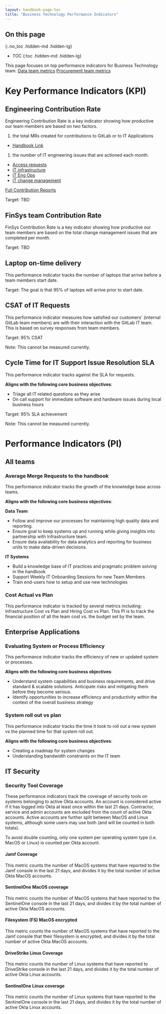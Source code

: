 ```yaml
---
layout: handbook-page-toc
title: "Business Technology Performance Indicators"
---
```


## On this page
{:.no_toc .hidden-md .hidden-lg}

- TOC
{:toc .hidden-md .hidden-lg}


This page focuses on top performance indicators for Business Technology team.
[Data team metrics](https://about.gitlab.com/handbook/business-technology/metrics/)
[Procurement team metrics](https://about.gitlab.com/handbook/finance/procurement/)

# Key Performance Indicators (KPI)

## Engineering Contribution Rate

Engineering Contribution Rate is a key indicator showing how productive our team members are based on two factors. 
1. the total MRs created for contributions to GitLab or to IT Applications 
  - [Handbook Link](https://about.gitlab.com/handbook/business-technology/it/engineering/development/)
1. the number of IT engineering issues that are actioned each month. 
  - [Access requests](https://about.gitlab.com/handbook/business-technology/it/engineering/access-mgmt/)
  - [IT infrastructure](https://about.gitlab.com/handbook/business-technology/it/engineering/infrastructure/) 
  - [IT Eng Ops](https://gitlab.com/gitlab-com/business-technology/engineering/operations/issue-tracker/-/issues) 
  - [IT change management](https://about.gitlab.com/handbook/business-technology/it/engineering/change-mgmt/)

[Full Contribution Reports](https://gitlab.com/gitlab-com/business-technology/engineering/standup-reports/-/tree/main/contribution-reports)

Target: TBD

## FinSys team Contribution Rate

FinSys Contribution Rate is a key indicator showing how productive our team members are based on the total change management issues that are completed per month. 

Target: TBD

## Laptop on-time delivery

This performance indicator tracks the number of laptops that arrive before a team members start date. 

Target: The goal is that 95% of laptops will arrive prior to start date.

## CSAT of IT Requests

This performance indicator measures how satisfied our customers' (internal GitLab team members) are with their interaction with the GitLab IT team. This is based on survey responses from team members.

Target: 95% CSAT

Note: This cannot be measured currently.

## Cycle Time for IT Support Issue Resolution SLA

This performance indicator tracks against the SLA for requests.

**Aligns with the following core business objectives**:

- Triage all IT related questions as they arise
- On call support for immediate software and hardware issues during local business hours

Target: 95% SLA achievement

Note: This cannot be measured currently.


# Performance Indicators (PI)

## All teams

### Average Merge Requests to the handbook

This performance indicator tracks the growth of the knowledge base across teams.

**Aligns with the following core business objectives**:

**Data Team**

- Follow and improve our processes for maintaining high quality data and reporting.
- Ensure goal to keep systems up and running while giving insights into partnership with Infrastructure team.
- Ensure data availability for data analytics and reporting for business units to make data-driven decisions.

**IT Systems**

- Build a knowledge base of IT practices and pragmatic problem solving in the handbook
- Support Weekly IT Onboarding Sessions for new Team Members
- Train end-users how to setup and use new technologies

### Cost Actual vs Plan

This performance indicator is tracked by several metrics including: Infrastructure Cost vs Plan and Hiring Cost vs Plan. This PI is to track the financial position of all the team cost vs. the budget set by the team.


## Enterprise Applications

### Evaluating System or Process Efficiency

This performance indicator tracks the efficiency of new or updated system or processes.

**Aligns with the following core business objectives**:

- Understand system capabilities and business requirements, and drive standard & scalable solutions. Anticipate risks and mitigating them before they become serious.
- Identify opportunities to increase efficiency and productivity within the context of the overall business strategy

### System roll out vs plan

This performance indicator tracks the time it took to roll out a new system vs the planned time for that system roll out.

**Aligns with the following core business objectives**:

- Creating a roadmap for system changes
- Understanding bandwidth constraints on the IT team

## IT Security

### Security Tool Coverage

These performance indicators track the coverage of security tools on systems belonging to active Okta accounts. An account is considered active if it has logged into Okta at least once within the last 21 days. Contractor, service and admin accounts are excluded from the count of active Okta accounts. Active accounts are further split between MacOS and Linux systems, although some users may use both (and will be counted in both totals). 

To avoid double counting, only one system per operating system type (i.e. MacOS or Linux) is counted per Okta account.

#### Jamf Coverage

This metric counts the number of MacOS systems that have reported to the Jamf console in the last 21 days, and divides it by the total number of active Okta MacOS accounts.  

#### SentinelOne MacOS coverage

This metric counts the number of MacOS systems that have reported to the SentinelOne console in the last 21 days, and divides it by the total number of active Okta MacOS accounts.

#### Filesystem (FS) MacOS encrypted

This metric counts the number of MacOS systems that have reported to the Jamf console that their filesystem is encrypted, and divides it by the total number of active Okta MacOS accounts.

#### DriveStrike Linux Coverage

This metric counts the number of Linux systems that have reported to DriveStrike console in the last 21 days, and divides it by the total number of active Okta Linux accounts.

#### SentinelOne Linux coverage

This metric counts the number of Linux systems that have reported to the SentinelOne console in the last 21 days, and divides it by the total number of active Okta Linux accounts.





